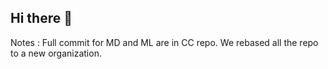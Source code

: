 ## Hi there 👋
Notes : Full commit for MD and ML are in CC repo. We rebased all the repo to a new organization.
